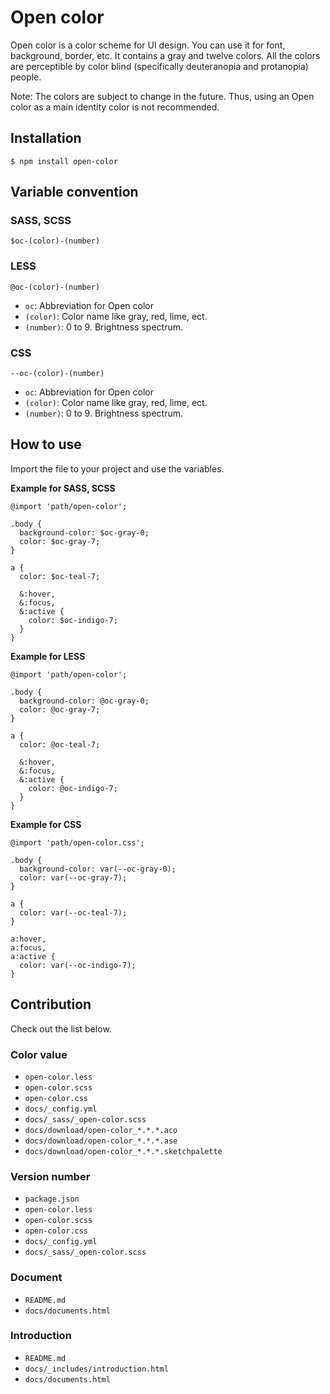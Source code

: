 # Open color

Open color is a color scheme for UI design. You can use it for font, background, border, etc. It contains a gray and twelve colors.
All the colors are perceptible by color blind (specifically deuteranopia and protanopia) people.

Note: The colors are subject to change in the future. Thus, using an Open color as a main identity color is not recommended.

## Installation

```
$ npm install open-color
```

## Variable convention

### SASS, SCSS

```
$oc-(color)-(number)
```

### LESS

```
@oc-(color)-(number)
```

- `oc`:  Abbreviation for Open color
- `(color)`: Color name like gray, red, lime, ect.
- `(number)`: 0 to 9. Brightness spectrum.

### CSS

```
--oc-(color)-(number)
```

- `oc`:  Abbreviation for Open color
- `(color)`: Color name like gray, red, lime, ect.
- `(number)`: 0 to 9. Brightness spectrum.

## How to use

Import the file to your project and use the variables.

**Example for SASS, SCSS**

```
@import 'path/open-color';

.body {
  background-color: $oc-gray-0;
  color: $oc-gray-7;
}

a {
  color: $oc-teal-7;

  &:hover,
  &:focus,
  &:active {
    color: $oc-indigo-7;
  }
}
```

**Example for LESS**

```
@import 'path/open-color';

.body {
  background-color: @oc-gray-0;
  color: @oc-gray-7;
}

a {
  color: @oc-teal-7;

  &:hover,
  &:focus,
  &:active {
    color: @oc-indigo-7;
  }
}
```

**Example for CSS**

```
@import 'path/open-color.css';

.body {
  background-color: var(--oc-gray-0);
  color: var(--oc-gray-7);
}

a {
  color: var(--oc-teal-7);
}

a:hover,
a:focus,
a:active {
  color: var(--oc-indigo-7);
}
```

## Contribution

Check out the list below.

### Color value

- `open-color.less`
- `open-color.scss`
- `open-color.css`
- `docs/_config.yml`
- `docs/_sass/_open-color.scss`
- `docs/download/open-color_*.*.*.aco`
- `docs/download/open-color_*.*.*.ase`
- `docs/download/open-color_*.*.*.sketchpalette`

### Version number

- `package.json`
- `open-color.less`
- `open-color.scss`
- `open-color.css`
- `docs/_config.yml`
- `docs/_sass/_open-color.scss`

### Document

- `README.md`
- `docs/documents.html`

### Introduction

- `README.md`
- `docs/_includes/introduction.html`
- `docs/documents.html`
